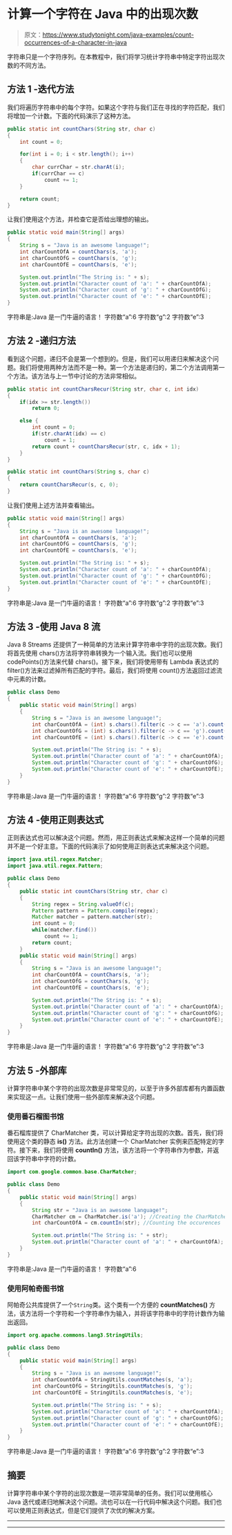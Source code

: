 # 计算一个字符在 Java 中的出现次数

> 原文：<https://www.studytonight.com/java-examples/count-occurrences-of-a-character-in-java>

字符串只是一个字符序列。在本教程中，我们将学习统计字符串中特定字符出现次数的不同方法。

## 方法 1 -迭代方法

我们将遍历字符串中的每个字符。如果这个字符与我们正在寻找的字符匹配，我们将增加一个计数。下面的代码演示了这种方法。

```java
public static int countChars(String str, char c)
{
	int count = 0;

	for(int i = 0; i < str.length(); i++)
	{
		char currChar = str.charAt(i);
		if(currChar == c)
			count += 1;
	}

	return count;
}
```

让我们使用这个方法，并检查它是否给出理想的输出。

```java
public static void main(String[] args)
{
	String s = "Java is an awesome language!";
	int charCountOfA = countChars(s, 'a');
	int charCountOfG = countChars(s, 'g');
	int charCountOfE = countChars(s, 'e');

	System.out.println("The String is: " + s);
	System.out.println("Character count of 'a': " + charCountOfA);
	System.out.println("Character count of 'g': " + charCountOfG);
	System.out.println("Character count of 'e': " + charCountOfE);
}
```

字符串是:Java 是一门牛逼的语言！
字符数“a”:6
字符数“g”:2
字符数“e”:3

## 方法 2 -递归方法

看到这个问题，递归不会是第一个想到的。但是，我们可以用递归来解决这个问题。我们将使用两种方法而不是一种。第一个方法是递归的，第二个方法调用第一个方法。该方法与上一节中讨论的方法非常相似。

```java
public static int countCharsRecur(String str, char c, int idx)
{
	if(idx >= str.length())
		return 0;

	else {
		int count = 0;
		if(str.charAt(idx) == c)
			count = 1;
		return count + countCharsRecur(str, c, idx + 1);
	}
}

public static int countChars(String s, char c)
{
	return countCharsRecur(s, c, 0);
}
```

让我们使用上述方法并查看输出。

```java
public static void main(String[] args)
{
	String s = "Java is an awesome language!";
	int charCountOfA = countChars(s, 'a');
	int charCountOfG = countChars(s, 'g');
	int charCountOfE = countChars(s, 'e');

	System.out.println("The String is: " + s);
	System.out.println("Character count of 'a': " + charCountOfA);
	System.out.println("Character count of 'g': " + charCountOfG);
	System.out.println("Character count of 'e': " + charCountOfE);
}
```

字符串是:Java 是一门牛逼的语言！
字符数“a”:6
字符数“g”:2
字符数“e”:3

## 方法 3 -使用 Java 8 流

Java 8 Streams 还提供了一种简单的方法来计算字符串中字符的出现次数。我们将首先使用 chars()方法将字符串转换为一个输入流。我们也可以使用 codePoints()方法来代替 chars()。接下来，我们将使用带有 Lambda 表达式的 filter()方法来过滤掉所有匹配的字符。最后，我们将使用 count()方法返回过滤流中元素的计数。

```java
public class Demo
{	
	public static void main(String[] args)
	{
		String s = "Java is an awesome language!";
		int charCountOfA = (int) s.chars().filter(c -> c == 'a').count();
		int charCountOfG = (int) s.chars().filter(c -> c == 'g').count();
		int charCountOfE = (int) s.chars().filter(c -> c == 'e').count();

		System.out.println("The String is: " + s);
		System.out.println("Character count of 'a': " + charCountOfA);
		System.out.println("Character count of 'g': " + charCountOfG);
		System.out.println("Character count of 'e': " + charCountOfE);
	}
}
```

字符串是:Java 是一门牛逼的语言！
字符数“a”:6
字符数“g”:2
字符数“e”:3

## 方法 4 -使用正则表达式

正则表达式也可以解决这个问题。然而，用正则表达式来解决这样一个简单的问题并不是一个好主意。下面的代码演示了如何使用正则表达式来解决这个问题。

```java
import java.util.regex.Matcher;
import java.util.regex.Pattern;

public class Demo
{	
	public static int countChars(String str, char c)
	{
		String regex = String.valueOf(c);
		Pattern pattern = Pattern.compile(regex);
		Matcher matcher = pattern.matcher(str);
		int count = 0;
		while(matcher.find())
			count += 1;
		return count;
	}	
	public static void main(String[] args)
	{
		String s = "Java is an awesome language!";
		int charCountOfA = countChars(s, 'a');
		int charCountOfG = countChars(s, 'g');
		int charCountOfE = countChars(s, 'e');

		System.out.println("The String is: " + s);
		System.out.println("Character count of 'a': " + charCountOfA);
		System.out.println("Character count of 'g': " + charCountOfG);
		System.out.println("Character count of 'e': " + charCountOfE);
	}
}
```

字符串是:Java 是一门牛逼的语言！
字符数“a”:6
字符数“g”:2
字符数“e”:3

## 方法 5 -外部库

计算字符串中某个字符的出现次数是非常常见的，以至于许多外部库都有内置函数来实现这一点。让我们使用一些外部库来解决这个问题。

### 使用番石榴图书馆

番石榴库提供了 CharMatcher 类，可以计算给定字符出现的次数。首先，我们将使用这个类的静态 **is()** 方法。此方法创建一个 CharMatcher 实例来匹配特定的字符。接下来，我们将使用 **countIn()** 方法，该方法将一个字符串作为参数，并返回该字符串中字符的计数。

```java
import com.google.common.base.CharMatcher;

public class Demo
{	
	public static void main(String[] args)
	{
		String str = "Java is an awesome language!";
		CharMatcher cm = CharMatcher.is('a'); //Creating the CharMatcher
		int charCountOfA = cm.countIn(str); //Counting the occurences

		System.out.println("The String is: " + str);
		System.out.println("Character count of 'a': " + charCountOfA);
	}
}
```

字符串是:Java 是一门牛逼的语言！
字符数“a”:6

### 使用阿帕奇图书馆

阿帕奇公共库提供了一个`String`类。这个类有一个方便的 **countMatches()** 方法，该方法将一个字符和一个字符串作为输入，并将该字符串中的字符计数作为输出返回。

```java
import org.apache.commons.lang3.StringUtils;

public class Demo
{	
	public static void main(String[] args)
	{
		String s = "Java is an awesome language!";
		int charCountOfA = StringUtils.countMatches(s, 'a');
		int charCountOfG = StringUtils.countMatches(s, 'g');
		int charCountOfE = StringUtils.countMatches(s, 'e');

		System.out.println("The String is: " + s);
		System.out.println("Character count of 'a': " + charCountOfA);
		System.out.println("Character count of 'g': " + charCountOfG);
		System.out.println("Character count of 'e': " + charCountOfE);
	}
}
```

字符串是:Java 是一门牛逼的语言！
字符数“a”:6
字符数“g”:2
字符数“e”:3

## 摘要

计算字符串中某个字符的出现次数是一项非常简单的任务。我们可以使用核心 Java 迭代或递归地解决这个问题。流也可以在一行代码中解决这个问题。我们也可以使用正则表达式，但是它们提供了次优的解决方案。

* * *

* * *